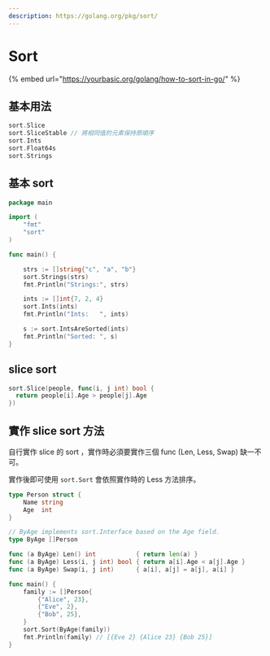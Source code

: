 ```yaml
---
description: https://golang.org/pkg/sort/
---
```


# Sort

{% embed url="https://yourbasic.org/golang/how-to-sort-in-go/" %}

## 基本用法

```go
sort.Slice
sort.SliceStable // 將相同值的元素保持原順序
sort.Ints
sort.Float64s
sort.Strings
```

## 基本 sort

```go
package main

import (
    "fmt"
    "sort"
)

func main() {

    strs := []string{"c", "a", "b"}
    sort.Strings(strs)
    fmt.Println("Strings:", strs)

    ints := []int{7, 2, 4}
    sort.Ints(ints)
    fmt.Println("Ints:   ", ints)

    s := sort.IntsAreSorted(ints)
    fmt.Println("Sorted: ", s)
}
```

## slice sort&#x20;

```go
sort.Slice(people, func(i, j int) bool {
  return people[i].Age > people[j].Age
})
```

## 實作 slice sort 方法

自行實作 slice 的 sort ，實作時必須要實作三個 func (Len, Less, Swap) 缺一不可。

實作後即可使用 `sort.Sort` 會依照實作時的 Less 方法排序。

```go
type Person struct {
    Name string
    Age  int
}

// ByAge implements sort.Interface based on the Age field.
type ByAge []Person

func (a ByAge) Len() int           { return len(a) }
func (a ByAge) Less(i, j int) bool { return a[i].Age < a[j].Age }
func (a ByAge) Swap(i, j int)      { a[i], a[j] = a[j], a[i] }

func main() {
    family := []Person{
        {"Alice", 23},
        {"Eve", 2},
        {"Bob", 25},
    }
    sort.Sort(ByAge(family))
    fmt.Println(family) // [{Eve 2} {Alice 23} {Bob 25}]
}
```

###
